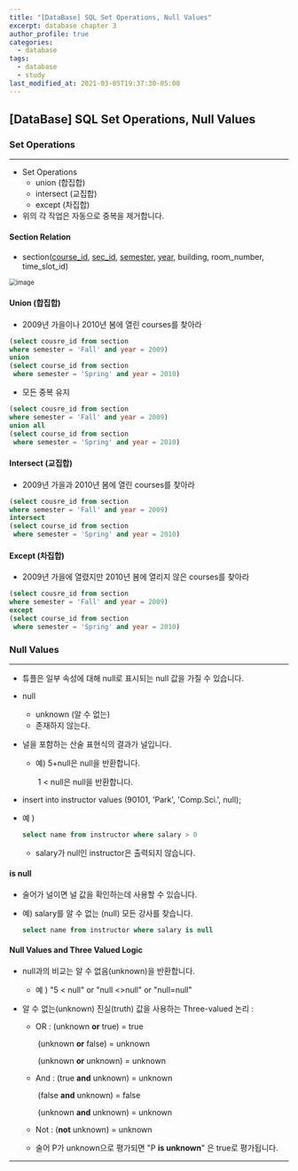 ```yaml
---
title: "[DataBase] SQL Set Operations, Null Values"
excerpt: database chapter 3
author_profile: true
categories: 
  - database
tags:
  - database
  - study
last_modified_at: 2021-03-05T19:37:30-05:00
---
```




## [DataBase] SQL Set Operations, Null Values



### Set Operations

***

* Set Operations
  * union (합집합)
  * intersect (교집합)
  * except (차집합)
* 위의 각 작업은 자동으로 중복을 제거합니다.



#### Section Relation

* section(<u>course_id</u>, <u>sec_id</u>, <u>semester</u>, <u>year</u>, building, room_number, time_slot_id)

<img src="https://user-images.githubusercontent.com/60311404/110095659-7be9d380-7de0-11eb-9170-1abeea6a8f05.png" alt="image" style="zoom:80%;" /> 



#### Union (합집합)

* 2009년 가을이나 2010년 봄에 열린 courses를 찾아라

```sql
(select cousre_id from section
where semester = 'Fall' and year = 2009)
union
(select course_id from section
 where semester = 'Spring' and year = 2010)
```

* 모든 중복 유지

```sql
(select cousre_id from section
where semester = 'Fall' and year = 2009)
union all
(select course_id from section
 where semester = 'Spring' and year = 2010)
```



#### Intersect (교집합)

* 2009년 가을과 2010년 봄에 열린 courses를 찾아라

```sql
(select cousre_id from section
where semester = 'Fall' and year = 2009)
intersect
(select course_id from section
 where semester = 'Spring' and year = 2010)
```



#### Except (차집합)

* 2009년 가을에 열렸지만 2010년 봄에 열리지 않은 courses를 찾아라

```sql
(select cousre_id from section
where semester = 'Fall' and year = 2009)
except
(select course_id from section
 where semester = 'Spring' and year = 2010)
```



### Null Values

***

* 튜플은 일부 속성에 대해 null로 표시되는 null 값을 가질 수 있습니다.

* null

  * unknown (알 수 없는)
  * 존재하지 않는다.

* 널을 포함하는 산술 표현식의 결과가 널입니다.

  * 예) 5+null은 null을 반환합니다.

    ​      1 < null은 null을 반환합니다.

* insert into instructor values (90101, 'Park', 'Comp.Sci.', null);

* 예 ) 

  ```sql
  select name from instructor where salary > 0
  ```

  - salary가 null인 instructor은 출력되지 않습니다.



#### is null

* 술어가 널이면 널 값을 확인하는데 사용할 수 있습니다.

* 예) salary를 알 수 없는 (null) 모든 강사를 찾습니다.

  ```sql
  select name from instructor where salary is null
  ```

  

#### Null Values and Three Valued Logic

* null과의 비교는 알 수 없음(unknown)을 반환합니다.

  * 예 ) "5 < null" or "null <>null" or "null=null"

* 알 수 없는(unknown) 진실(truth) 값을 사용하는 Three-valued 논리 :

  * OR : (unknown **or** true) = true

    ​		 (unknown **or** false) = unknown

    ​		 (unknown **or** unknown) = unknown

  * And : (true **and** unknown) = unknown

    ​		   (false **and** unknown) = false

    ​		   (unknown **and** unknown) = unknown

  * Not : (**not** unknown) = unknown

  * 술어 P가 unknown으로 평가되면 "P **is unknown**" 은 true로 평가됩니다.

***

